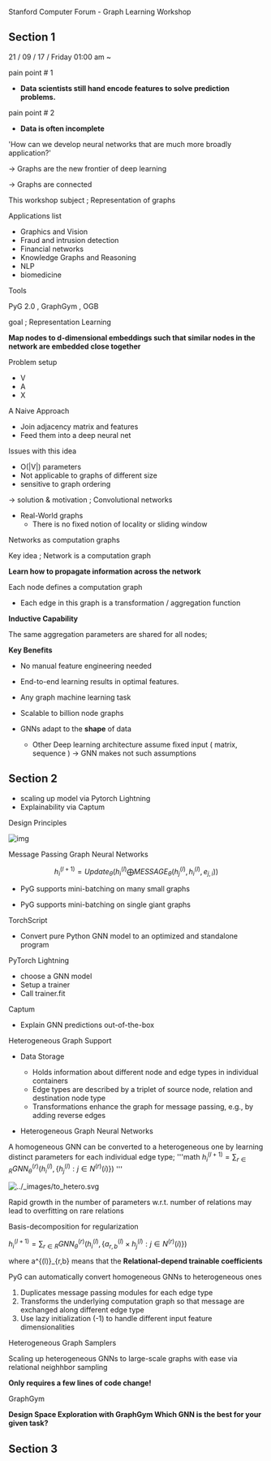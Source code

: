Stanford Computer Forum - Graph Learning Workshop



## Section 1 



21 / 09 / 17 / Friday 01:00 am ~ 

pain point # 1 

- **Data scientists still hand encode features to solve prediction problems.**



pain point # 2

- **Data is often incomplete**



'How can we develop neural networks that are much more broadly application?'

-> Graphs are the new frontier of deep learning

-> Graphs are connected



This workshop subject ; Representation of graphs

Applications list

- Graphics and Vision
- Fraud and intrusion detection
- Financial networks
- Knowledge Graphs and Reasoning
- NLP
- biomedicine

Tools 

PyG 2.0 , GraphGym , OGB



goal ; Representation Learning

**Map nodes to d-dimensional embeddings such that similar nodes in the network are embedded close together**



Problem setup

- V
- A
- X



A Naive Approach

- Join adjacency matrix and features
- Feed them into a deep neural net

Issues with this idea

- O(|V|) parameters
- Not applicable to graphs of different size
- sensitive to graph ordering

-> solution & motivation ; Convolutional networks



- Real-World graphs
  - There is no fixed notion of locality or sliding window

Networks as computation graphs 

Key idea ; Network is a computation graph

**Learn how to propagate information across the network**

Each node defines a computation graph

- Each edge in this graph is a transformation / aggregation function





**Inductive Capability**

The same aggregation parameters are shared for all nodes;



**Key Benefits**

- No manual feature engineering needed
- End-to-end learning results in optimal features.
- Any graph machine learning task
- Scalable to billion node graphs

- GNNs adapt to the **shape** of data
  - Other Deep learning architecture assume fixed input ( matrix, sequence ) -> GNN makes not such assumptions



## Section 2



- scaling up model via Pytorch Lightning
- Explainability via Captum



Design Principles

![img](https://raw.githubusercontent.com/pyg-team/pytorch_geometric/master/docs/source/_static/img/architecture.svg?sanitize=true)





Message Passing Graph Neural Networks

<script type="text/x-mathjax-config">
MathJax.Hub.Config({tex2jax: {inlineMath: [['$','$'], ['\\(','\\)']]}});
</script>

$$
h^{(l+1)}_i = Update_{\theta}(h^{(l)}_i \bigoplus   MESSAGE_{\theta}(h^{(l)}_j, h^{(l)}_i, e_{j,i}))
$$


- PyG supports mini-batching on many small graphs

- PyG supports mini-batching on single giant graphs



TorchScript

- Convert pure Python GNN model to an optimized and standalone program



PyTorch Lightning

- choose a GNN model
- Setup a trainer
- Call trainer.fit



Captum

- Explain GNN predictions out-of-the-box



Heterogeneous Graph Support

- Data Storage
  - Holds information about different node and edge types in individual containers
  - Edge types are described by a triplet of source node, relation and destination node type
  - Transformations enhance the graph for message passing, e.g., by adding reverse edges

- Heterogeneous Graph Neural Networks

A homogeneous GNN can be converted to a heterogeneous one by learning distinct parameters for each individual edge type;
'''math
$h^{(l+1)}_i = \sum_{r\in R}GNN^{(r)}_\theta(h^{(l)}_i, \{{h^{(l)}_j}:j \in N^{(r)}(i)\})$
'''


![../_images/to_hetero.svg](https://pytorch-geometric.readthedocs.io/en/latest/_images/to_hetero.svg)



Rapid growth in the number of parameters w.r.t. number of relations may lead to overfitting on rare relations

Basis-decomposition for regularization

$h^{(l+1)}_i = \sum_{r\in R}GNN^{(r)}_\theta(h^{(l)}_i, \{{a^{(l)}_{r,b} \times h^{(l)}_j}:j \in N^{(r)}(i)\})$

where a^{(l)}_{r,b} means that the **Relational-depend trainable coefficients**



PyG can automatically convert homogeneous GNNs to heterogeneous ones

1. Duplicates message passing modules for each edge type
2. Transforms the underlying computation graph so that message are exchanged along different edge type
3. Use lazy initialization (-1) to handle different input feature dimensionalities



Heterogeneous Graph Samplers

Scaling up heterogeneous GNNs to large-scale graphs with ease via relational neighhbor sampling 

**Only requires a few lines of code change!**



GraphGym

**Design Space Exploration with GraphGym Which GNN is the best for your given task?**



## Section 3
